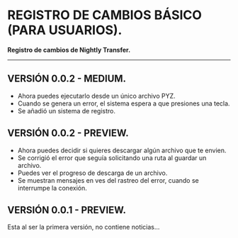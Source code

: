 # REGISTRO DE CAMBIOS BÁSICO (PARA USUARIOS).

**Registro de cambios de Nightly Transfer.**

---

## VERSIÓN 0.0.2 - MEDIUM.

 - Ahora puedes ejecutarlo desde un único archivo PYZ.
 - Cuando se genera un error, el sistema espera a que presiones una tecla.
 - Se añadió un sistema de registro.

## VERSIÓN 0.0.2 - PREVIEW.

 - Ahora puedes decidir si quieres descargar algún archivo que te envien.
 - Se corrigió el error que seguía solicitando una ruta al guardar un archivo.
 - Puedes ver el progreso de descarga de un archivo.
 - Se muestran mensajes en ves del rastreo del error, cuando se interrumpe la conexión.

## VERSIÓN 0.0.1 - PREVIEW.

Esta al ser la primera versión, no contiene noticias...
